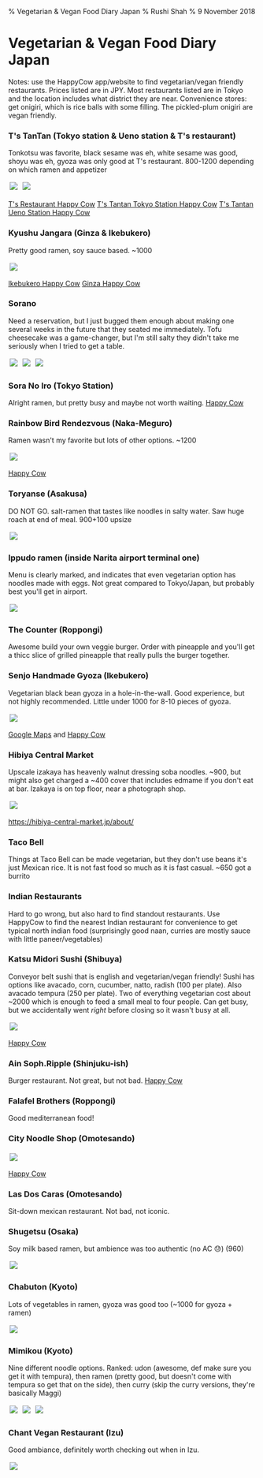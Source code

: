 % Vegetarian & Vegan Food Diary Japan
% Rushi Shah
% 9 November 2018

# Vegetarian & Vegan Food Diary Japan

Notes: use the HappyCow app/website to find vegetarian/vegan friendly restaurants. Prices listed are in JPY. Most restaurants listed are in Tokyo and the location includes what district they are near. Convenience stores: get onigiri, which is rice balls with some filling. The pickled-plum onigiri are vegan friendly. 

### T's TanTan (Tokyo station & Ueno station & T's restaurant)

Tonkotsu was favorite, black sesame was eh, white sesame was good, shoyu was eh, gyoza was only good at T's restaurant. 800-1200 depending on which ramen and appetizer

<img style="max-width:25%; margin:3px;" src='../resources/vegetarian_vegan_japan/ts_black_sesame.jpg' />
<img style="max-width:25%; margin:3px;" src='../resources/vegetarian_vegan_japan/ts_shoyu.jpg' />

[T's Restaurant Happy Cow](https://www.happycow.net/reviews/rainbow-bird-rendezvous-tokyo-22968)
[T's Tantan Tokyo Station Happy Cow](https://www.happycow.net/reviews/ts-tantan-tokyo-29533)
[T's Tantan Ueno Station Happy Cow](https://www.happycow.net/reviews/ts-tantan-tokyo-106436)

### Kyushu Jangara (Ginza & Ikebukero)
Pretty good ramen, soy sauce based. \~1000

<img style="max-width:25%; margin:3px;" src='../resources/vegetarian_vegan_japan/kyushu_jangara.jpg' />

[Ikebukero Happy Cow](https://www.happycow.net/reviews/kyushu-jangara-ramen-tokyo-103650)
[Ginza Happy Cow](https://www.happycow.net/reviews/kyushu-jangara-ramen-tokyo-107096)

### Sorano

Need a reservation, but I just bugged them enough about making one several weeks in the future that they seated me immediately. Tofu cheesecake was a game-changer, but I'm still salty they didn't take me seriously when I tried to get a table. 

<img style="max-width:25%; margin:3px;" src='../resources/vegetarian_vegan_japan/sorano_1.jpg' />
<img style="max-width:25%; margin:3px;" src='../resources/vegetarian_vegan_japan/sorano_2.jpg' />
<img style="max-width:25%; margin:3px;" src='../resources/vegetarian_vegan_japan/sorano_dessert.jpg' />


### Sora No Iro (Tokyo Station)
Alright ramen, but pretty busy and maybe not worth waiting. 
[Happy Cow](https://www.happycow.net/reviews/sora-no-iro-tokyo-120511)

### Rainbow Bird Rendezvous (Naka-Meguro)
Ramen wasn't my favorite but lots of other options. \~1200

<img style="max-width:25%; margin:3px;" src='../resources/vegetarian_vegan_japan/rainbow_bird_rendezvous.jpg' />

[Happy Cow](https://www.happycow.net/reviews/rainbow-bird-rendezvous-tokyo-22968)

### Toryanse (Asakusa)
DO NOT GO. salt-ramen that tastes like noodles in salty water. Saw huge roach at end of meal. 900+100 upsize

<img style="max-width:25%; margin:3px;" src='../resources/vegetarian_vegan_japan/toryanse.jpg' />

### Ippudo ramen (inside Narita airport terminal one)
Menu is clearly marked, and indicates that even vegetarian option has noodles made with eggs. Not great compared to Tokyo/Japan, but probably best you'll get in airport.

<img style="max-width:25%; margin:3px;" src='../resources/vegetarian_vegan_japan/ippudo.jpg' />

### The Counter (Roppongi)
Awesome build your own veggie burger. Order with pineapple and you'll get a thicc slice of grilled pineapple that really pulls the burger together. 

### Senjo Handmade Gyoza (Ikebukero)
Vegetarian black bean gyoza in a hole-in-the-wall. Good experience, but not highly recommended. Little under 1000 for 8-10 pieces of gyoza. 

<img style="max-width:25%; margin:3px;" src='../resources/vegetarian_vegan_japan/senjo_handmade_gyoza.jpg' />

[Google Maps](https://www.google.com/maps/place/WASH+handmade+dumpling+shop/@35.7362532,139.7027215,16z/data=!4m5!3m4!1s0x0:0xe253c88febc5fa40!8m2!3d35.7341247!4d139.7079782) and [Happy Cow](https://www.happycow.net/reviews/senjo-handmade-gyoza-shop-tokyo-39225)

### Hibiya Central Market 
Upscale izakaya has heavenly walnut dressing soba noodles. \~900, but might also get charged a \~400 cover that includes edmame if you don't eat at bar. Izakaya is on top floor, near a photograph shop. 

<img style="max-width:25%; margin:3px;" src='../resources/vegetarian_vegan_japan/hibiya_central_market.jpg' />

https://hibiya-central-market.jp/about/

### Taco Bell
Things at Taco Bell can be made vegetarian, but they don't use beans it's just Mexican rice. It is not fast food so much as it is fast casual. \~650 got a burrito

### Indian Restaurants
Hard to go wrong, but also hard to find standout restaurants. Use HappyCow to find the nearest Indian restaurant for convenience to get typical north indian food (surprisingly good naan, curries are mostly sauce with little paneer/vegetables)

### Katsu Midori Sushi (Shibuya) 
Conveyor belt sushi that is english and vegetarian/vegan friendly! Sushi has options like avacado, corn, cucumber, natto, radish (100 per plate). Also avacado tempura (250 per plate). Two of everything vegetarian cost about \~2000 which is enough to feed a small meal to four people. Can get busy, but we accidentally went *right* before closing so it wasn't busy at all. 

<img style="max-width:25%; margin:3px;" src='../resources/vegetarian_vegan_japan/katsu_midori_sushi.jpg' />

[Happy Cow](https://www.happycow.net/reviews/katsu-midori-sushi-shibuya-tokyo-84977)

### Ain Soph.Ripple (Shinjuku-ish)
Burger restaurant. Not great, but not bad. 
[Happy Cow](https://www.happycow.net/reviews/ain-soph-ripple-tokyo-67695)

### Falafel Brothers (Roppongi)
Good mediterranean food!

### City Noodle Shop (Omotesando)

<img style="max-width:25%; margin:3px;" src='../resources/vegetarian_vegan_japan/city_noodle_shop.jpg' />

[Happy Cow](https://www.happycow.net/reviews/cityshop-noodle-tokyo-94378)

### Las Dos Caras (Omotesando)
Sit-down mexican restaurant. Not bad, not iconic. 

### Shugetsu (Osaka)
Soy milk based ramen, but ambience was too authentic (no AC 😓) (960)

<img style="max-width:25%; margin:3px;" src='../resources/vegetarian_vegan_japan/shugetsu.jpg' />

### Chabuton (Kyoto)
Lots of vegetables in ramen, gyoza was good too (~1000 for gyoza + ramen)

<img style="max-width:25%; margin:3px;" src='../resources/vegetarian_vegan_japan/chabuton.jpg' />

### Mimikou (Kyoto)
Nine different noodle options. Ranked: udon (awesome, def make sure you get it with tempura), then ramen (pretty good, but doesn't come with tempura so get that on the side), then curry (skip the curry versions, they're basically Maggi)

<img style="max-width:25%; margin:3px;" src='../resources/vegetarian_vegan_japan/mimikou_ramen.jpg' />
<img style="max-width:25%; margin:3px;" src='../resources/vegetarian_vegan_japan/mimikou_tempura.jpg' />
<img style="max-width:25%; margin:3px;" src='../resources/vegetarian_vegan_japan/mimikou_udon.jpg' />

### Chant Vegan Restaurant (Izu)
Good ambiance, definitely worth checking out when in Izu. 

<img style="max-width:25%; margin:3px;" src='../resources/vegetarian_vegan_japan/chant.jpg' />

